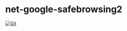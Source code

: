 # net-google-safebrowsing2

[![Git](https://app.soluble.cloud/api/v1/public/badges/1fe5e1ef-d14f-43db-ab93-8385c13c807d.svg?orgId=234270307752)](https://app.soluble.cloud/repos/details/github.com/juliensobrier/net-google-safebrowsing2?orgId=234270307752)  

